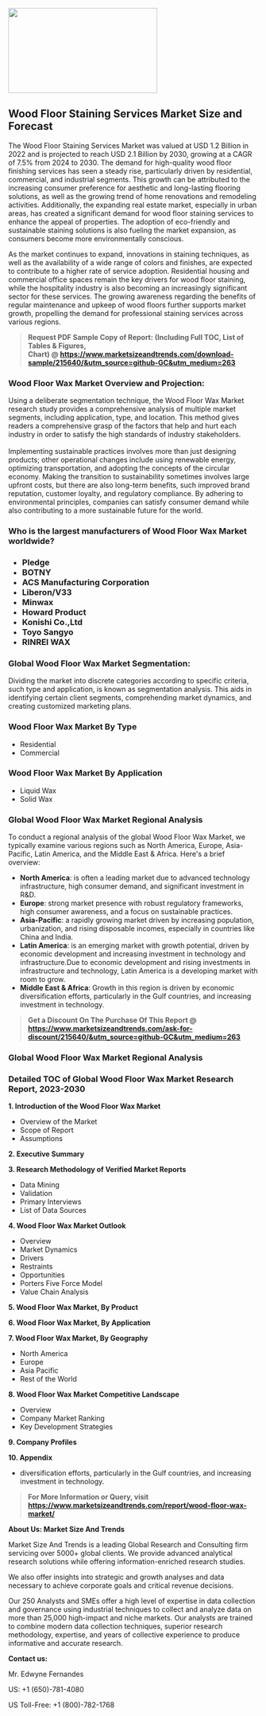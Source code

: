 <p><img class="alignnone size-medium wp-image-20088" src="https://ffe5etoiles.com/wp-content/uploads/2024/12/MST1-300x171.png" alt="" width="300" height="171" /></p><h2>Wood Floor Staining Services Market Size and Forecast</h2><p>The Wood Floor Staining Services Market was valued at USD 1.2 Billion in 2022 and is projected to reach USD 2.1 Billion by 2030, growing at a CAGR of 7.5% from 2024 to 2030. The demand for high-quality wood floor finishing services has seen a steady rise, particularly driven by residential, commercial, and industrial segments. This growth can be attributed to the increasing consumer preference for aesthetic and long-lasting flooring solutions, as well as the growing trend of home renovations and remodeling activities. Additionally, the expanding real estate market, especially in urban areas, has created a significant demand for wood floor staining services to enhance the appeal of properties. The adoption of eco-friendly and sustainable staining solutions is also fueling the market expansion, as consumers become more environmentally conscious.</p><p>As the market continues to expand, innovations in staining techniques, as well as the availability of a wide range of colors and finishes, are expected to contribute to a higher rate of service adoption. Residential housing and commercial office spaces remain the key drivers for wood floor staining, while the hospitality industry is also becoming an increasingly significant sector for these services. The growing awareness regarding the benefits of regular maintenance and upkeep of wood floors further supports market growth, propelling the demand for professional staining services across various regions.</p></p><blockquote id="" class=""><strong>Request PDF Sample Copy of Report: (Including Full TOC, List of Tables &amp; Figures, Chart)&nbsp;@&nbsp;<strong><a href="https://www.marketsizeandtrends.com/download-sample/215640/&utm_source=github-GC&utm_medium=263" target="_blank">https://www.marketsizeandtrends.com/download-sample/215640/&utm_source=github-GC&utm_medium=263</a></strong></strong></blockquote><h3 id="" class="">Wood Floor Wax Market&nbsp;Overview and Projection:</h3><p id="" class="">Using a deliberate segmentation technique, the Wood Floor Wax Market research study provides a comprehensive analysis of multiple market segments, including application, type, and location. This method gives readers a comprehensive grasp of the factors that help and hurt each industry in order to satisfy the high standards of industry stakeholders. <br /> <br />Implementing sustainable practices involves more than just designing products; other operational changes include using renewable energy, optimizing transportation, and adopting the concepts of the circular economy. Making the transition to sustainability sometimes involves large upfront costs, but there are also long-term benefits, such improved brand reputation, customer loyalty, and regulatory compliance. By adhering to environmental principles, companies can satisfy consumer demand while also contributing to a more sustainable future for the world.</p><h3 id="" class="">Who is the largest manufacturers of&nbsp;Wood Floor Wax Market worldwide?</h3><h3 class=""><p><ul><li>Pledge </li><li> BOTNY </li><li> ACS Manufacturing Corporation </li><li> Liberon/V33 </li><li> Minwax </li><li> Howard Product </li><li> Konishi Co.,Ltd </li><li> Toyo Sangyo </li><li> RINREI WAX</li></ul></p></h3><h3 id="" class="">Global&nbsp;Wood Floor Wax Market Segmentation:</h3><p id="" class="">Dividing the market into discrete categories according to specific criteria, such type and application, is known as segmentation analysis. This aids in identifying certain client segments, comprehending market dynamics, and creating customized marketing plans.</p><h3 id="" class="">Wood Floor Wax Market&nbsp;By Type</h3><p><p><ul><li>Residential</li><li> Commercial</p></li></ul></p></p><h3 id="" class="">Wood Floor Wax Market&nbsp;By Application</h3><p class=""><p><ul><li>Liquid Wax</li><li> Solid Wax</li></ul></p></p><h3 id="" class="">Global Wood Floor Wax Market Regional Analysis</h3><p id="" class="">To conduct a regional analysis of the global Wood Floor Wax Market, we typically examine various regions such as North America, Europe, Asia-Pacific, Latin America, and the Middle East &amp; Africa. Here's a brief overview:</p><ul><li><strong>North America</strong>: is often a leading market due to advanced technology infrastructure, high consumer demand, and significant investment in R&amp;D.</li><li><strong>Europe</strong>: strong market presence with robust regulatory frameworks, high consumer awareness, and a focus on sustainable practices.</li><li><strong>Asia-Pacific</strong>: a rapidly growing market driven by increasing population, urbanization, and rising disposable incomes, especially in countries like China and India.</li><li><strong>Latin America</strong>: is an emerging market with growth potential, driven by economic development and increasing investment in technology and infrastructure.Due to economic development and rising investments in infrastructure and technology, Latin America is a developing market with room to grow.</li><li><strong>Middle East &amp; Africa</strong>: Growth in this region is driven by economic diversification efforts, particularly in the Gulf countries, and increasing investment in technology.</li></ul><blockquote id="" class=""><strong>Get a Discount On The Purchase Of This Report @ <strong><a href="https://www.marketsizeandtrends.com/ask-for-discount/215640/&utm_source=github-GC&utm_medium=263" target="_blank">https://www.marketsizeandtrends.com/ask-for-discount/215640/&utm_source=github-GC&utm_medium=263</a></strong></strong></blockquote><h3 id="" class="">Global Wood Floor Wax Market Regional Analysis</h3><h3 id="" class="">Detailed TOC of Global Wood Floor Wax Market Research Report, 2023-2030</h3><p id="" class=""><strong>1. Introduction of the Wood Floor Wax Market</strong></p><ul><li>Overview of the Market</li><li>Scope of Report</li><li>Assumptions</li></ul><p id="" class=""><strong>2. Executive Summary</strong></p><p id="" class=""><strong>3. Research Methodology of Verified Market Reports</strong></p><ul><li>Data Mining</li><li>Validation</li><li>Primary Interviews</li><li>List of Data Sources</li></ul><p id="" class=""><strong>4. Wood Floor Wax Market Outlook</strong></p><ul><li>Overview</li><li>Market Dynamics</li><li>Drivers</li><li>Restraints</li><li>Opportunities</li><li>Porters Five Force Model</li><li>Value Chain Analysis</li></ul><p id="" class=""><strong>5. Wood Floor Wax Market, By Product</strong></p><p id="" class=""><strong>6. Wood Floor Wax Market, By Application</strong></p><p id="" class=""><strong>7. Wood Floor Wax Market, By Geography</strong></p><ul><li>North America</li><li>Europe</li><li>Asia Pacific</li><li>Rest of the World</li></ul><p id="" class=""><strong>8. Wood Floor Wax Market Competitive Landscape</strong></p><ul><li>Overview</li><li>Company Market Ranking</li><li>Key Development Strategies</li></ul><p id="" class=""><strong>9. Company Profiles</strong></p><p id="" class=""><strong>10. Appendix</strong></p><ul><li>diversification efforts, particularly in the Gulf countries, and increasing investment in technology.</li></ul><blockquote id="" class=""><strong>For More Information or Query, visit <strong><strong><a href="https://www.marketsizeandtrends.com/report/wood-floor-wax-market/" target="_blank">https://www.marketsizeandtrends.com/report/wood-floor-wax-market/</a></strong></strong></strong></blockquote><p id="" class=""><strong>About Us: Market Size And Trends</strong></p><p id="" class="">Market Size And Trends is a leading Global Research and Consulting firm servicing over 5000+ global clients. We provide advanced analytical research solutions while offering information-enriched research studies.</p><p id="" class="">We also offer insights into strategic and growth analyses and data necessary to achieve corporate goals and critical revenue decisions.</p><p id="" class="">Our 250 Analysts and SMEs offer a high level of expertise in data collection and governance using industrial techniques to collect and analyze data on more than 25,000 high-impact and niche markets. Our analysts are trained to combine modern data collection techniques, superior research methodology, expertise, and years of collective experience to produce informative and accurate research.</p><p id="" class=""><strong>Contact us:</strong></p><p id="" class="">Mr. Edwyne Fernandes</p><p id="" class="">US: +1 (650)-781-4080</p><p id="" class="">US Toll-Free: +1 (800)-782-1768</p>
